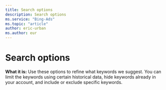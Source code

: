 ```yaml
---
title: Search options
description: Search options
ms.service: "Bing-Ads"
ms.topic: "article"
author: eric-urban
ms.author: eur
---
```


# Search options

**What it is:** Use these options to refine what keywords we suggest. You can limit the keywords using certain historical data, hide keywords already in your account, and include or exclude specific keywords.


